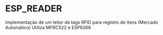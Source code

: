 # ESP_READER
Implementação de um leitor de tags RFID para registro de itens (Mercado Automático)
Utiliza MFRC522 e ESP8266
